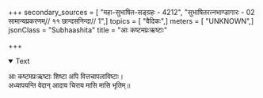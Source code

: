 +++
secondary_sources = [ "महा-सुभाषित-सङ्ग्रहः - 4212", "सुभाषितरत्नभाण्डागारः -  02 सामान्यप्रकरणम्// ११ छान्दसनिन्दा// 1",]
topics = [ "वैदिकः",]
meters = [ "UNKNOWN",]
jsonClass = "Subhaashita"
title = "आः कष्टमप्रःऋष्टाः"

+++

<details open><summary>Text</summary>

आः कष्टमप्रःऋष्टाः शिष्टा अपि वित्तचापलाविष्टाः।  
अध्यापयन्ति वेदान् आदाय चिराय मासि मासि भृतिम्॥
</details>
